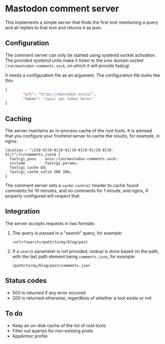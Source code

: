 # Mastodon comment server

This implements a simple server that finds the first toot mentioning
a query and all replies to that toot and returns it as json.

## Configuration

The comment server can only be started using systemd socket activation.
The provided systemd units make it listen to the unix domain socket
`/run/mastodon-comments.sock`, on which it will provide fastcgi.


It needs a configuration file as an argument. The configuration file
looks like this:
```json
{
        "url": "https://mastodon.social",
        "token": "<your api token here>"
}
```

## Caching
The server maintains an in-process cache of the root toots. It is
advised that you configure your frontend server to cache the results,
for example, in nginx:

```
location ~ ^/2[0-9][0-9][0-9]/[0-9][0-9]/[0-9][0-9]/[^/]+/comments.json$ {
  fastcgi_pass    unix:/run/mastodon-comments.sock;
  include         fastcgi_params;
  fastcgi_cache GO;
  fastcgi_cache_valid 200 10m;
}
```

The comment server sets a `cache-control` header to cache found comments
for 10 minutes, and no comments for 1 minute, and nginx, if properly
configured will respect that.

## Integration
The server accepts requests in two formats:

1. The query is passed in a "search" query, for example:

   ```<url>?search=/path/to/my/blog/post```

2. If a `search` parameter is not provided, lookup is done based on the path, with the last path element being `comments.json`, for example:

   ```/path/to/my/blog/post/comments.json```

## Status codes

- 500 is returned if any error occured
- 200 is returned otherwise, regardless of whether a toot exists or not

## To do

- Keep an on-disk cache of the list of root toots
- Filter out queries for non-existing posts
- AppArmor profile
